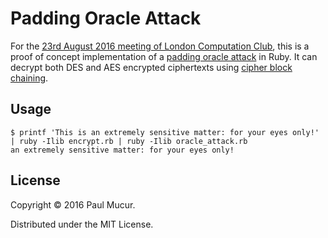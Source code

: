 # Padding Oracle Attack

For the [23rd August 2016 meeting of London Computation Club](http://lanyrd.com/2016/london-computation-club-cryptography/), this is a proof of concept implementation of a [padding oracle attack](https://en.wikipedia.org/wiki/Padding_oracle_attack) in Ruby. It can decrypt both DES and AES encrypted ciphertexts using [cipher block chaining](https://en.wikipedia.org/wiki/Block_cipher_mode_of_operation#Cipher_Block_Chaining_.28CBC.29).


## Usage

```shell
$ printf 'This is an extremely sensitive matter: for your eyes only!' | ruby -Ilib encrypt.rb | ruby -Ilib oracle_attack.rb
an extremely sensitive matter: for your eyes only!
```

## License

Copyright © 2016 Paul Mucur.

Distributed under the MIT License.

